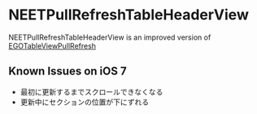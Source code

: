
# NEETPullRefreshTableHeaderView

NEETPullRefreshTableHeaderView is an improved version of [EGOTableViewPullRefresh](https://github.com/enormego/EGOTableViewPullRefresh)

## Known Issues on iOS 7

- 最初に更新するまでスクロールできなくなる
- 更新中にセクションの位置が下にずれる

